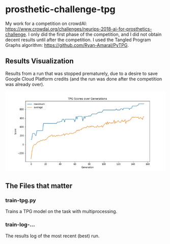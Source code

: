 # prosthetic-challenge-tpg
My work for a competition on crowdAI: https://www.crowdai.org/challenges/neurips-2018-ai-for-prosthetics-challenge. I only did the first phase of the competition, and I did not obtain decent results until after the competition. I used the Tangled Program Graphs algorithm: https://github.com/Ryan-Amaral/PyTPG.

## Results Visualization
Results from a run that was stopped prematurely, due to a desire to save Google Cloud Platform credits (and the run was done after the competition was already over).

![Results Graph](https://github.com/Ryan-Amaral/prosthetic-challenge-tpg/blob/master/pros-res.jpg)

## The Files that matter
### train-tpg.py
Trains a TPG model on the task with multiprocessing.
### train-log-...
The results log of the most recent (best) run.
